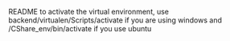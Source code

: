 README
to activate the virtual environment, use backend/virtualen/Scripts/activate if you are using windows
and /CShare_env/bin/activate if you use ubuntu

